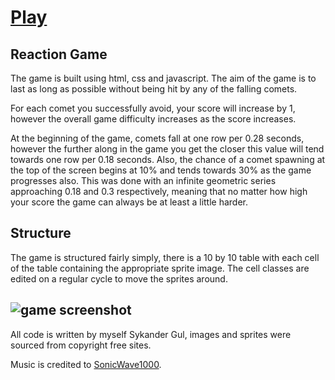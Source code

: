 # [Play](https://rawgit.com/Sykander/sparta-global-Comets/master/index.html)

## Reaction Game

The game is built using html, css and javascript. The aim of the game is to last as long as possible without being hit by any of the falling comets.

For each comet you successfully avoid, your score will increase by 1, however the overall game difficulty increases as the score increases.

At the beginning of the game, comets fall at one row per 0.28 seconds, however the further along in the game you get the closer this value will tend towards one row per 0.18 seconds. Also, the chance of a comet spawning at the top of the screen begins at 10% and tends towards 30% as the game progresses also. This was done with an infinite geometric series approaching 0.18 and 0.3 respectively, meaning that no matter how high your score the game can always be at least a little harder.

## Structure

The game is structured fairly simply, there is a 10 by 10 table with each cell of the table containing the appropriate sprite image. The cell classes are edited on a regular cycle to move the sprites around.

![game screenshot](https://github.com/Sykander/sparta-global-Comets/blob/dev/images/game-screenshot.png?raw=true)
-------------------

All code is written by myself Sykander Gul, images and sprites were sourced from copyright free sites.

Music is credited to [SonicWave1000](https://www.youtube.com/user/Sonicwave1000).
